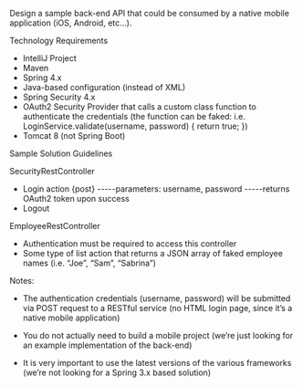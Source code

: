 

Design a sample back-end API that could be consumed by a native mobile application (iOS, Android, etc…).

Technology Requirements

- IntelliJ Project
- Maven
- Spring 4.x
- Java-based configuration (instead of XML)
- Spring Security 4.x
- OAuth2 Security Provider that calls a custom class function to authenticate the credentials (the function can be faked: i.e. LoginService.validate(username, password) { return true; })
- Tomcat 8 (not Spring Boot)

Sample Solution Guidelines

SecurityRestController
- Login action {post}
-----parameters: username, password
-----returns OAuth2 token upon success
- Logout

EmployeeRestController
- Authentication must be required to access this controller
- Some type of list action that returns a JSON array of faked employee names (i.e. “Joe”, “Sam”, “Sabrina”)

Notes:

- The authentication credentials (username, password) will be submitted via POST request to a RESTful service (no HTML login page, since it’s a native mobile application)

- You do not actually need to build a mobile project (we’re just looking for an example implementation of the back-end)

- It is very important to use the latest versions of the various frameworks (we’re not looking for a Spring 3.x based solution)

